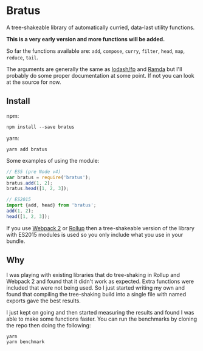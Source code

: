 # Bratus

A tree-shakeable library of automatically curried, data-last utility functions.

**This is a very early version and more functions will be added.**

So far the functions available are: `add`, `compose`, `curry`, `filter`, `head`, `map`, `reduce`, `tail`.

The arguments are generally the same as [lodash/fp](https://github.com/lodash/lodash/wiki/FP-Guide) and [Ramda](http://ramdajs.com/docs/) but I'll probably do some proper documentation at some point. If not you can look at the source for now.

## Install

npm:
```shell
npm install --save bratus
```
yarn:
```shell
yarn add bratus
```

Some examples of using the module:
```js
// ES5 (pre Node v4) 
var bratus = require('bratus');
bratus.add(1, 2);
bratus.head([1, 2, 3]);

// ES2015
import {add, head} from 'bratus';
add(1, 2);
head([1, 2, 3]);
```

If you use [Webpack 2](https://webpack.js.org/guides/tree-shaking/) or [Rollup](https://rollupjs.org/) then a tree-shakeable version of the library with ES2015 modules is used so you only include what you use in your bundle.

## Why

I was playing with existing libraries that do tree-shaking in Rollup and Webpack 2 and found that it didn't work as expected. Extra functions were included that were not being used. So I just started writing my own and found that compiling the tree-shaking build into a single file with named exports gave the best results.

I just kept on going and then started measuring the results and found I was able to make some functions faster. You can run the benchmarks by cloning the repo then doing the following:

```shell
yarn
yarn benchmark
```
